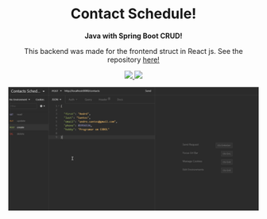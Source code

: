 <h1 align="center" >
Contact Schedule!
</h1>

<p align="center">
<strong>
Java with Spring Boot CRUD!
</strong>
</p>

<p align="center">This backend was made for the frontend struct in React js. See the repository <a href="https://github.com/mycatdoitbetter/schedule-frontend">here!</a></p>

</p>
<p align="center">

  <a aria-label="Java" href="https://github.com/facebook/react/blob/master/CHANGELOG.md#16120-november-14-2019">
    <img src="https://img.shields.io/badge/Java-informational??style=flat&logo=java&color=333"></img>
  </a>
  <a aria-label="Spring Boot" href="https://www.typescriptlang.org">
    <img src="https://img.shields.io/badge/Spring%20Boot-informational??style=flat&logo=spring&color=333"></img>
  </a>

</p>

![demo](demo/demo.gif)
